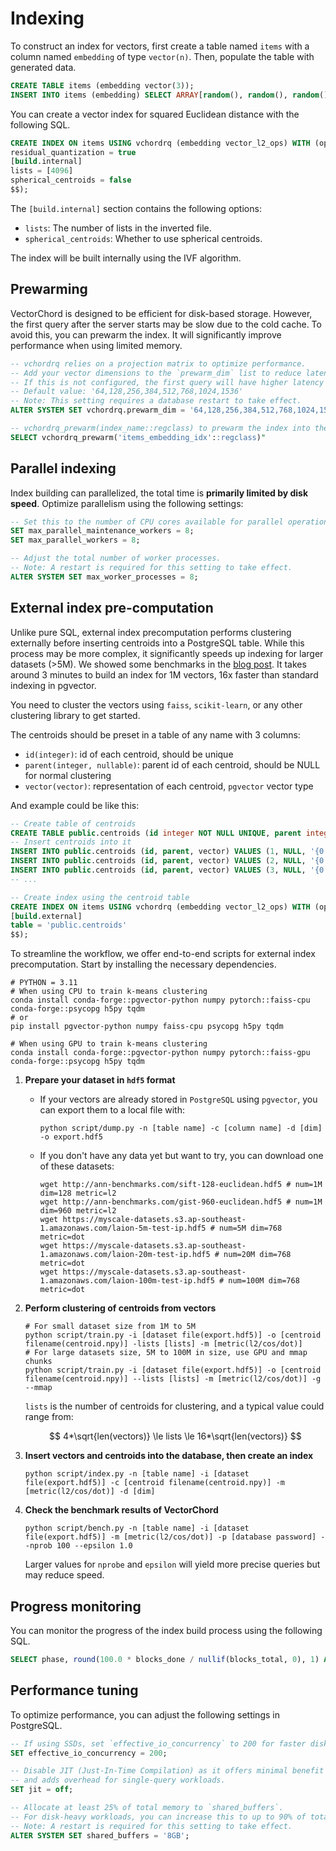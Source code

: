# Indexing

To construct an index for vectors, first create a table named `items` with a column named `embedding` of type `vector(n)`. Then, populate the table with generated data.

```sql
CREATE TABLE items (embedding vector(3));
INSERT INTO items (embedding) SELECT ARRAY[random(), random(), random()]::real[] FROM generate_series(1, 1000);
```

You can create a vector index for squared Euclidean distance with the following SQL.

```sql
CREATE INDEX ON items USING vchordrq (embedding vector_l2_ops) WITH (options = $$
residual_quantization = true
[build.internal]
lists = [4096]
spherical_centroids = false
$$);
```

The `[build.internal]` section contains the following options:

- `lists`: The number of lists in the inverted file.
- `spherical_centroids`: Whether to use spherical centroids.

The index will be built internally using the IVF algorithm.

## Prewarming

VectorChord is designed to be efficient for disk-based storage. However, the first query after the server starts may be slow due to the cold cache. To avoid this, you can prewarm the index. It will significantly improve performance when using limited memory.

```sql
-- vchordrq relies on a projection matrix to optimize performance.
-- Add your vector dimensions to the `prewarm_dim` list to reduce latency.
-- If this is not configured, the first query will have higher latency as the matrix is generated on demand.
-- Default value: '64,128,256,384,512,768,1024,1536'
-- Note: This setting requires a database restart to take effect.
ALTER SYSTEM SET vchordrq.prewarm_dim = '64,128,256,384,512,768,1024,1536';

-- vchordrq_prewarm(index_name::regclass) to prewarm the index into the shared buffer
SELECT vchordrq_prewarm('items_embedding_idx'::regclass)"
```

## Parallel indexing

Index building can parallelized, the total time is **primarily limited by disk speed**. Optimize parallelism using the following settings:

```sql
-- Set this to the number of CPU cores available for parallel operations.
SET max_parallel_maintenance_workers = 8;
SET max_parallel_workers = 8;

-- Adjust the total number of worker processes. 
-- Note: A restart is required for this setting to take effect.
ALTER SYSTEM SET max_worker_processes = 8;
```

## External index pre-computation

Unlike pure SQL, external index precomputation performs clustering externally before inserting centroids into a PostgreSQL table. While this process may be more complex, it significantly speeds up indexing for larger datasets (>5M). We showed some benchmarks in the [blog post](https://blog.pgvecto.rs/vectorchord-store-400k-vectors-for-1-in-postgresql). It takes around 3 minutes to build an index for 1M vectors, 16x faster than standard indexing in pgvector.

You need to cluster the vectors using `faiss`, `scikit-learn`, or any other clustering library to get started.

The centroids should be preset in a table of any name with 3 columns:
- `id(integer)`: id of each centroid, should be unique
- `parent(integer, nullable)`: parent id of each centroid, should be NULL for normal clustering
- `vector(vector)`: representation of each centroid, `pgvector` vector type

And example could be like this:

```sql
-- Create table of centroids
CREATE TABLE public.centroids (id integer NOT NULL UNIQUE, parent integer, vector vector(768));
-- Insert centroids into it
INSERT INTO public.centroids (id, parent, vector) VALUES (1, NULL, '{0.1, 0.2, 0.3, ..., 0.768}');
INSERT INTO public.centroids (id, parent, vector) VALUES (2, NULL, '{0.4, 0.5, 0.6, ..., 0.768}');
INSERT INTO public.centroids (id, parent, vector) VALUES (3, NULL, '{0.7, 0.8, 0.9, ..., 0.768}');
-- ...

-- Create index using the centroid table
CREATE INDEX ON items USING vchordrq (embedding vector_l2_ops) WITH (options = $$
[build.external]
table = 'public.centroids'
$$);
```

To streamline the workflow, we offer end-to-end scripts for external index precomputation. Start by installing the necessary dependencies.

```shell
# PYTHON = 3.11
# When using CPU to train k-means clustering
conda install conda-forge::pgvector-python numpy pytorch::faiss-cpu conda-forge::psycopg h5py tqdm
# or
pip install pgvector-python numpy faiss-cpu psycopg h5py tqdm

# When using GPU to train k-means clustering
conda install conda-forge::pgvector-python numpy pytorch::faiss-gpu conda-forge::psycopg h5py tqdm
```

1. **Prepare your dataset in `hdf5` format**

    - If your vectors are already stored in `PostgreSQL` using `pgvector`, you can export them to a local file with:
        ```shell
        python script/dump.py -n [table name] -c [column name] -d [dim] -o export.hdf5
        ```

    - If you don't have any data yet but want to try, you can download one of these datasets:
        ```shell
        wget http://ann-benchmarks.com/sift-128-euclidean.hdf5 # num=1M dim=128 metric=l2
        wget http://ann-benchmarks.com/gist-960-euclidean.hdf5 # num=1M dim=960 metric=l2
        wget https://myscale-datasets.s3.ap-southeast-1.amazonaws.com/laion-5m-test-ip.hdf5 # num=5M dim=768 metric=dot
        wget https://myscale-datasets.s3.ap-southeast-1.amazonaws.com/laion-20m-test-ip.hdf5 # num=20M dim=768 metric=dot
        wget https://myscale-datasets.s3.ap-southeast-1.amazonaws.com/laion-100m-test-ip.hdf5 # num=100M dim=768 metric=dot
        ```
2. **Perform clustering of centroids from vectors**

    ```shell
    # For small dataset size from 1M to 5M
    python script/train.py -i [dataset file(export.hdf5)] -o [centroid filename(centroid.npy)] -lists [lists] -m [metric(l2/cos/dot)]
    # For large datasets size, 5M to 100M in size, use GPU and mmap chunks
    python script/train.py -i [dataset file(export.hdf5)] -o [centroid filename(centroid.npy)] --lists [lists] -m [metric(l2/cos/dot)] -g --mmap
    ```

    `lists` is the number of centroids for clustering, and a typical value could range from:

    $$
    4*\sqrt{len(vectors)} \le lists \le 16*\sqrt{len(vectors)}
    $$
3. **Insert vectors and centroids into the database, then create an index**

    ```shell
    python script/index.py -n [table name] -i [dataset file(export.hdf5)] -c [centroid filename(centroid.npy)] -m [metric(l2/cos/dot)] -d [dim]
    ```
4. **Check the benchmark results of VectorChord**

    ```shell
    python script/bench.py -n [table name] -i [dataset file(export.hdf5)] -m [metric(l2/cos/dot)] -p [database password] --nprob 100 --epsilon 1.0
    ```

    Larger values for `nprobe` and `epsilon` will yield more precise queries but may reduce speed.

## Progress monitoring

You can monitor the progress of the index build process using the following SQL.

```sql
SELECT phase, round(100.0 * blocks_done / nullif(blocks_total, 0), 1) AS "%" FROM pg_stat_progress_create_index;
```

## Performance tuning

To optimize performance, you can adjust the following settings in PostgreSQL.

```sql
-- If using SSDs, set `effective_io_concurrency` to 200 for faster disk I/O.
SET effective_io_concurrency = 200;

-- Disable JIT (Just-In-Time Compilation) as it offers minimal benefit (1–2%) 
-- and adds overhead for single-query workloads.
SET jit = off;

-- Allocate at least 25% of total memory to `shared_buffers`. 
-- For disk-heavy workloads, you can increase this to up to 90% of total memory. You may also want to disable swap with network storage to avoid io hang.
-- Note: A restart is required for this setting to take effect.
ALTER SYSTEM SET shared_buffers = '8GB';
```
